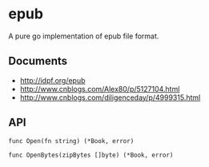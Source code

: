 # epub
A pure go implementation of epub file format.

## Documents
- <http://idpf.org/epub>
- <http://www.cnblogs.com/Alex80/p/5127104.html>
- <http://www.cnblogs.com/diligenceday/p/4999315.html>

## API

```
func Open(fn string) (*Book, error)

func OpenBytes(zipBytes []byte) (*Book, error)
```